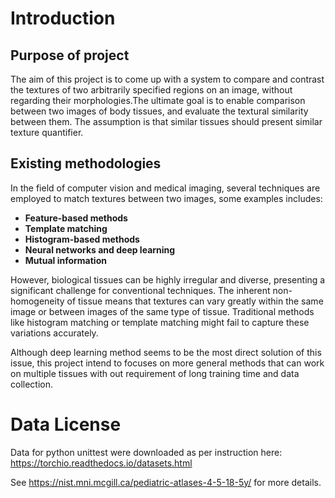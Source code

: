 # Introduction

## Purpose of project

The aim of this project is to come up with a system to compare and contrast the textures of two arbitrarily specified regions on an image, without regarding their morphologies.The ultimate goal is to enable comparison between two images of body tissues, and evaluate the textural similarity between them. The assumption is that similar tissues should present similar texture quantifier.

## Existing methodologies

In the field of computer vision and medical imaging, several techniques are employed to match textures between two images, some examples includes:

* **Feature-based methods**
* **Template matching**
* **Histogram-based methods**
* **Neural networks and deep learning**
* **Mutual information**

However, biological tissues can be highly irregular and diverse, presenting a significant challenge for conventional techniques. The inherent non-homogeneity of tissue means that textures can vary greatly within the same image or between images of the same type of tissue. Traditional methods like histogram matching or template matching might fail to capture these variations accurately.

Although deep learning method seems to be the most direct solution of this issue, this project intend to focuses on more general methods that can work on multiple tissues with out requirement of long training time and data collection.


# Data License

Data for python unittest were downloaded as per instruction here: https://torchio.readthedocs.io/datasets.html

See https://nist.mni.mcgill.ca/pediatric-atlases-4-5-18-5y/ for more details.

